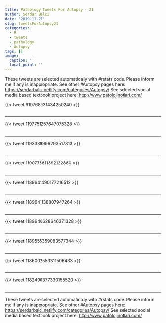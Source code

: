 ```yaml
---
title: Pathology Tweets For Autopsy - 21
author: Serdar Balci
date: '2019-11-27'
slug: tweetsForAutopsy21
categories:
  - R
  - tweets
  - pathology
  - Autopsy
tags: []
image:
  caption: ''
  focal_point: ''
---
```



These tweets are selected automatically with #rstats code. Please inform me if any is inappropriate.
See other #Autopsy pages here: https://serdarbalci.netlify.com/categories/Autopsy/ 
See selected social media based textbook project here: http://www.patolojinotlari.com/

{{< tweet 919768931434250240 >}}
<br>
<br>
<hr>
{{< tweet 1197751257647075328 >}}
<br>
<br>
<hr>
{{< tweet 1193339996293517313 >}}
<br>
<br>
<hr>
{{< tweet 1190778811392122880 >}}
<br>
<br>
<hr>
{{< tweet 1189641490177216512 >}}
<br>
<br>
<hr>
{{< tweet 1189641138807947264 >}}
<br>
<br>
<hr>
{{< tweet 1189640628646371328 >}}
<br>
<br>
<hr>
{{< tweet 1189555359083577344 >}}
<br>
<br>
<hr>
{{< tweet 1186002553311506433 >}}
<br>
<br>
<hr>
{{< tweet 1182490377330155520 >}}
<br>
<br>
<hr>


These tweets are selected automatically with #rstats code. Please inform me if any is inappropriate.
See other #Autopsy pages here: https://serdarbalci.netlify.com/categories/Autopsy/ 
See selected social media based textbook project here: http://www.patolojinotlari.com/
